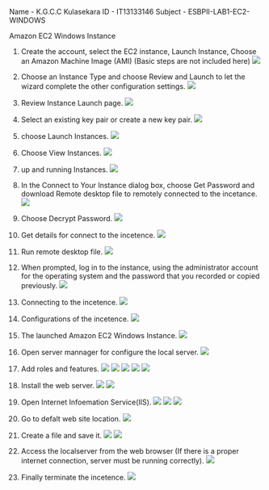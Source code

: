 Name - K.G.C.C Kulasekara
ID   - IT13133146
Subject - ESBPII-LAB1-EC2-WINDOWS

Amazon EC2 Windows Instance

1.	Create the account, select the EC2 instance, Launch Instance, Choose an Amazon Machine Image (AMI) (Basic steps are not included here)
![](https://github.com/CharithaKulasekara/ESBPII-IT13133146/blob/master/ESBPII-LAB1/01.png)

2.	Choose an Instance Type and choose Review and Launch to let the wizard complete the other configuration settings.
![](https://github.com/CharithaKulasekara/ESBPII-IT13133146/blob/master/ESBPII-LAB1/02.png)

3.	Review Instance Launch page.
![](https://github.com/CharithaKulasekara/ESBPII-IT13133146/blob/master/ESBPII-LAB1/03.png)

4.	Select an existing key pair or create a new key pair.
![](https://github.com/CharithaKulasekara/ESBPII-IT13133146/blob/master/ESBPII-LAB1/04.png)

5.	choose Launch Instances.
![](https://github.com/CharithaKulasekara/ESBPII-IT13133146/blob/master/ESBPII-LAB1/05.png)

6.	Choose View Instances.
![](https://github.com/CharithaKulasekara/ESBPII-IT13133146/blob/master/ESBPII-LAB1/06.png)

7.	up and running Instances.
![](https://github.com/CharithaKulasekara/ESBPII-IT13133146/blob/master/ESBPII-LAB1/07.png)

8.	In the Connect to Your Instance dialog box, choose Get Password and download Remote desktop file to remotely connected to the incetance.
![](https://github.com/CharithaKulasekara/ESBPII-IT13133146/blob/master/ESBPII-LAB1/08.png)

9.	Choose Decrypt Password.
![](https://github.com/CharithaKulasekara/ESBPII-IT13133146/blob/master/ESBPII-LAB1/09.png)


10.	Get details for connect to the incetence.
![](https://github.com/CharithaKulasekara/ESBPII-IT13133146/blob/master/ESBPII-LAB1/10.png)

11.	Run remote desktop file.
![](https://github.com/CharithaKulasekara/ESBPII-IT13133146/blob/master/ESBPII-LAB1/11.png)

12.	When prompted, log in to the instance, using the administrator account for the operating system and the password that you recorded or copied previously.
![](https://github.com/CharithaKulasekara/ESBPII-IT13133146/blob/master/ESBPII-LAB1/12.png)

13.	Connecting to the incetence.
![](https://github.com/CharithaKulasekara/ESBPII-IT13133146/blob/master/ESBPII-LAB1/13.png)

14.	Configurations of the incetence.
![](https://github.com/CharithaKulasekara/ESBPII-IT13133146/blob/master/ESBPII-LAB1/14.png)

15.	The launched Amazon EC2 Windows Instance.
![](https://github.com/CharithaKulasekara/ESBPII-IT13133146/blob/master/ESBPII-LAB1/15.png)

16.	Open server mannager for configure the local server.
![](https://github.com/CharithaKulasekara/ESBPII-IT13133146/blob/master/ESBPII-LAB1/16.png)

17.	Add roles and features.
![](https://github.com/CharithaKulasekara/ESBPII-IT13133146/blob/master/ESBPII-LAB1/17.png)
![](https://github.com/CharithaKulasekara/ESBPII-IT13133146/blob/master/ESBPII-LAB1/18.png)
![](https://github.com/CharithaKulasekara/ESBPII-IT13133146/blob/master/ESBPII-LAB1/19.png)
![](https://github.com/CharithaKulasekara/ESBPII-IT13133146/blob/master/ESBPII-LAB1/20.png)
![](https://github.com/CharithaKulasekara/ESBPII-IT13133146/blob/master/ESBPII-LAB1/21.png)

18.	Install the web server.
![](https://github.com/CharithaKulasekara/ESBPII-IT13133146/blob/master/ESBPII-LAB1/22.png)
![](https://github.com/CharithaKulasekara/ESBPII-IT13133146/blob/master/ESBPII-LAB1/23.png)

19.	Open Internet Infoemation Service(IIS).
![](https://github.com/CharithaKulasekara/ESBPII-IT13133146/blob/master/ESBPII-LAB1/24.png)
![](https://github.com/CharithaKulasekara/ESBPII-IT13133146/blob/master/ESBPII-LAB1/25.png)
![](https://github.com/CharithaKulasekara/ESBPII-IT13133146/blob/master/ESBPII-LAB1/26.png)

20.	Go to defalt web site location.
![](https://github.com/CharithaKulasekara/ESBPII-IT13133146/blob/master/ESBPII-LAB1/27.png)

21.	Create a file and save it.
![](https://github.com/CharithaKulasekara/ESBPII-IT13133146/blob/master/ESBPII-LAB1/28.png)
![](https://github.com/CharithaKulasekara/ESBPII-IT13133146/blob/master/ESBPII-LAB1/29.png)

22.	Access the localserver from the web browser (If there is a proper internet connection, server must be running correctly).
![](https://github.com/CharithaKulasekara/ESBPII-IT13133146/blob/master/ESBPII-LAB1/30.png)

23.	Finally terminate the incetence.
![](https://github.com/CharithaKulasekara/ESBPII-IT13133146/blob/master/ESBPII-LAB1/31.png)
